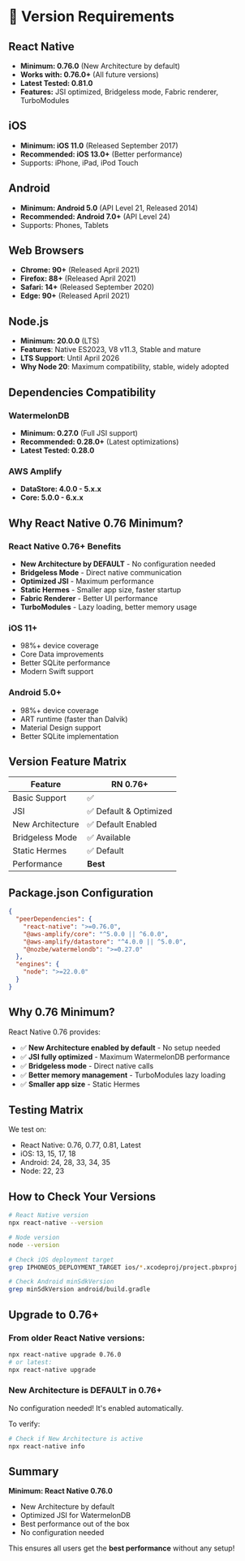 # 📱 Version Requirements

## React Native
- **Minimum: 0.76.0** (New Architecture by default)
- **Works with: 0.76.0+** (All future versions)
- **Latest Tested: 0.81.0**
- **Features:** JSI optimized, Bridgeless mode, Fabric renderer, TurboModules

## iOS
- **Minimum: iOS 11.0** (Released September 2017)
- **Recommended: iOS 13.0+** (Better performance)
- Supports: iPhone, iPad, iPod Touch

## Android
- **Minimum: Android 5.0** (API Level 21, Released 2014)
- **Recommended: Android 7.0+** (API Level 24)
- Supports: Phones, Tablets

## Web Browsers
- **Chrome: 90+** (Released April 2021)
- **Firefox: 88+** (Released April 2021)
- **Safari: 14+** (Released September 2020)
- **Edge: 90+** (Released April 2021)

## Node.js
- **Minimum: 20.0.0** (LTS)
- **Features**: Native ES2023, V8 v11.3, Stable and mature
- **LTS Support**: Until April 2026
- **Why Node 20**: Maximum compatibility, stable, widely adopted

## Dependencies Compatibility

### WatermelonDB
- **Minimum: 0.27.0** (Full JSI support)
- **Recommended: 0.28.0+** (Latest optimizations)
- **Latest Tested: 0.28.0**

### AWS Amplify
- **DataStore: 4.0.0 - 5.x.x**
- **Core: 5.0.0 - 6.x.x**

## Why React Native 0.76 Minimum?

### React Native 0.76+ Benefits
- **New Architecture by DEFAULT** - No configuration needed
- **Bridgeless Mode** - Direct native communication
- **Optimized JSI** - Maximum performance
- **Static Hermes** - Smaller app size, faster startup
- **Fabric Renderer** - Better UI performance
- **TurboModules** - Lazy loading, better memory usage

### iOS 11+
- 98%+ device coverage
- Core Data improvements
- Better SQLite performance
- Modern Swift support

### Android 5.0+
- 98%+ device coverage
- ART runtime (faster than Dalvik)
- Material Design support
- Better SQLite implementation

## Version Feature Matrix

| Feature | RN 0.76+ |
|---------|----------|
| Basic Support | ✅ |
| JSI | ✅ Default & Optimized |
| New Architecture | ✅ Default Enabled |
| Bridgeless Mode | ✅ Available |
| Static Hermes | ✅ Default |
| Performance | **Best** |

## Package.json Configuration

```json
{
  "peerDependencies": {
    "react-native": ">=0.76.0",
    "@aws-amplify/core": "^5.0.0 || ^6.0.0",
    "@aws-amplify/datastore": "^4.0.0 || ^5.0.0",
    "@nozbe/watermelondb": ">=0.27.0"
  },
  "engines": {
    "node": ">=22.0.0"
  }
}
```

## Why 0.76 Minimum?

React Native 0.76 provides:
- ✅ **New Architecture enabled by default** - No setup needed
- ✅ **JSI fully optimized** - Maximum WatermelonDB performance
- ✅ **Bridgeless mode** - Direct native calls
- ✅ **Better memory management** - TurboModules lazy loading
- ✅ **Smaller app size** - Static Hermes

## Testing Matrix

We test on:
- React Native: 0.76, 0.77, 0.81, Latest
- iOS: 13, 15, 17, 18
- Android: 24, 28, 33, 34, 35
- Node: 22, 23

## How to Check Your Versions

```bash
# React Native version
npx react-native --version

# Node version
node --version

# Check iOS deployment target
grep IPHONEOS_DEPLOYMENT_TARGET ios/*.xcodeproj/project.pbxproj

# Check Android minSdkVersion
grep minSdkVersion android/build.gradle
```

## Upgrade to 0.76+

### From older React Native versions:
```bash
npx react-native upgrade 0.76.0
# or latest:
npx react-native upgrade
```

### New Architecture is DEFAULT in 0.76+
No configuration needed! It's enabled automatically.

To verify:
```bash
# Check if New Architecture is active
npx react-native info
```

## Summary

**Minimum: React Native 0.76.0**
- New Architecture by default
- Optimized JSI for WatermelonDB
- Best performance out of the box
- No configuration needed

This ensures all users get the **best performance** without any setup!